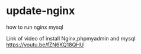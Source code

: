 # update-nginx
how to run nginx mysql

Link of video of install Nginx,phpmyadmin and mysql
https://youtu.be/fZN6KQ18QHU
